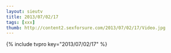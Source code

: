 ```yaml
--- 
layout: sieutv
title: 2013/07/02/17
tags: [xxx]
thumb: http://content2.sexforsure.com/2013/07/02/17/Video.jpg
---
```

{% include tvpro key="2013/07/02/17" %} 
